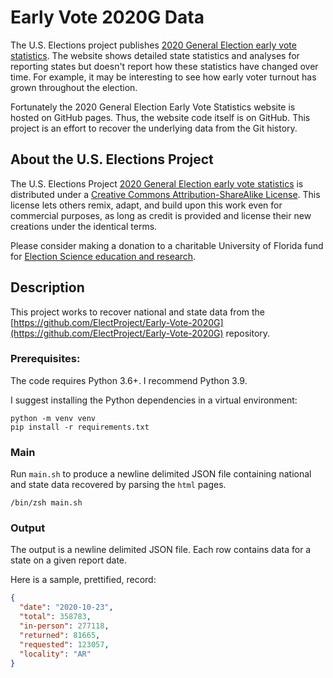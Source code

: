 # Early Vote 2020G Data

The U.S. Elections project publishes [2020 General Election early vote statistics](https://electproject.github.io/Early-Vote-2020G/index.html).
The website shows detailed state statistics and analyses for reporting states but doesn't report how these statistics have changed over time.
For example, it may be interesting to see how early voter turnout has grown throughout the election.

Fortunately the 2020 General Election Early Vote Statistics website is hosted on GitHub pages.
Thus, the website code itself is on GitHub. This project is an effort to recover the underlying data from the Git history.

## About the U.S. Elections Project

The U.S. Elections Project [2020 General Election early vote statistics](https://electproject.github.io/Early-Vote-2020G/index.html) is distributed under a [Creative Commons Attribution-ShareAlike License](https://creativecommons.org/licenses/).
This license lets others remix, adapt, and build upon this work even for commercial purposes, as long as credit is provided and license their new creations under the identical terms.

Please consider making a donation to a charitable University of Florida fund for [Election Science education and research](https://www.uff.ufl.edu/giving-opportunities/023435-uf-election-science-group-fund/).

## Description

This project works to recover national and state data from the [https://github.com/ElectProject/Early-Vote-2020G](https://github.com/ElectProject/Early-Vote-2020G) repository.

### Prerequisites:

The code requires Python 3.6+.
I recommend Python 3.9.

I suggest installing the Python dependencies in a virtual environment:

```shell script
python -m venv venv
pip install -r requirements.txt
```

### Main

Run `main.sh` to produce a newline delimited JSON file containing national and state data recovered by parsing the `html` pages.

```shell script
/bin/zsh main.sh
```

### Output

The output is a newline delimited JSON file.
Each row contains data for a state on a given report date.

Here is a sample, prettified, record:

```json
{
  "date": "2020-10-23",
  "total": 358783,
  "in-person": 277118,
  "returned": 81665,
  "requested": 123057,
  "locality": "AR"
}
```
